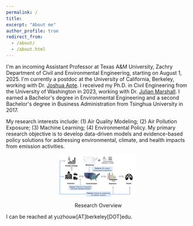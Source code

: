 ```yaml
---
permalink: /
title: 
excerpt: "About me"
author_profile: true
redirect_from: 
  - /about/
  - /about.html
---
```


I'm an incoming Assistant Professor at Texas A&M University, Zachry Department of Civil and Environmental Engineering, starting on August 1, 2025. I'm currently a postdoc at the University of California, Berkeley, working with Dr. [Joshua Apte](https://apte.berkeley.edu/). I received my Ph.D. in Civil Engineering from the University of Washington in 2023, working with Dr. [Julian Marshall](https://depts.washington.edu/airqual/). I earned a Bachelor's degree in Environmental Engineering and a second Bachelor's degree in Business Administration from Tsinghua University in 2017. 

My research interests include: 
(1) Air Quality Modeling;
(2) Air Pollution Exposure;
(3) Machine Learning;
(4) Environmental Policy. 
My primary research objective is to develop data-driven models and evidence-based policy solutions for addressing environmental, climate, and health impacts from emission activities.

<figure>
<p align="center">
  <img align="middle" src="/images/research_overview.png" width="400px" style="width:50%"/>
<figcaption align="Center">Research Overview</figcaption>
</p>
</figure>


I can be reached at yuzhouw[AT]berkeley[DOT]edu.

